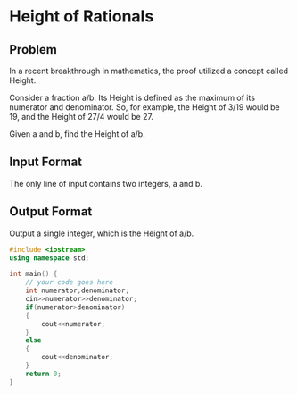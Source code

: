 # Height of Rationals
## Problem
In a recent breakthrough in mathematics, the proof utilized a concept called Height.

Consider a fraction a/b. Its Height is defined as the maximum of its numerator and denominator. So, for example, the Height of 3/19 would be 19, and the Height of 27/4 ​would be 27.

Given a and b, find the Height of a/b.

## Input Format
The only line of input contains two integers, a and b.
## Output Format
Output a single integer, which is the Height of a/b.
```cpp
#include <iostream>
using namespace std;

int main() {
	// your code goes here
	int numerator,denominator;
	cin>>numerator>>denominator;
	if(numerator>denominator)
	{
	    cout<<numerator;
	}
	else
	{
	    cout<<denominator;
	}
	return 0;
}
```